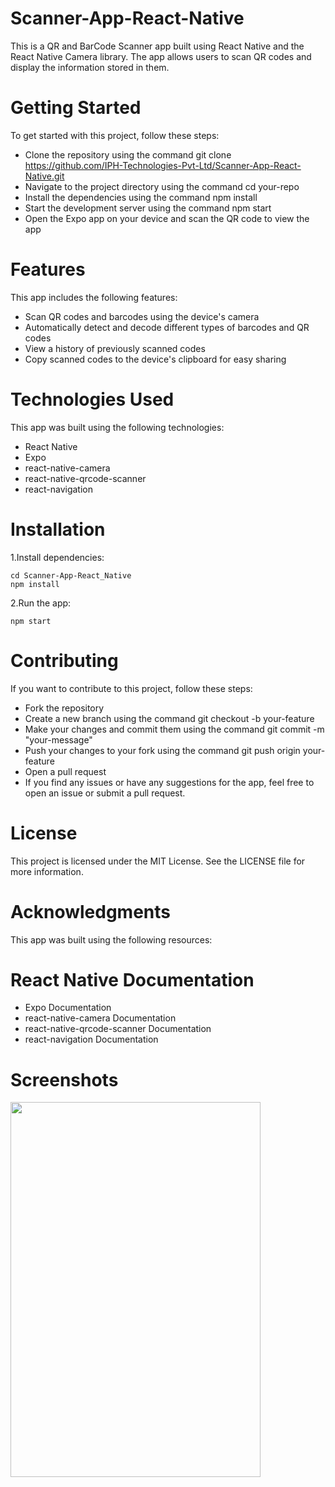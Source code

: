 # Scanner-App-React-Native
 This is a QR and BarCode Scanner app built using React Native and the React Native Camera library. The app allows users to scan QR codes and display the information stored in them.
# Getting Started
To get started with this project, follow these steps:

 - Clone the repository using the command git clone https://github.com/IPH-Technologies-Pvt-Ltd/Scanner-App-React-Native.git
 - Navigate to the project directory using the command cd your-repo
 - Install the dependencies using the command npm install
 - Start the development server using the command npm start
 - Open the Expo app on your device and scan the QR code to view the app

# Features
This app includes the following features:

 - Scan QR codes and barcodes using the device's camera
 - Automatically detect and decode different types of barcodes and QR codes
 - View a history of previously scanned codes
 - Copy scanned codes to the device's clipboard for easy sharing

# Technologies Used
 This app was built using the following technologies:

 - React Native
 - Expo
 - react-native-camera
 - react-native-qrcode-scanner
 - react-navigation

# Installation

1.Install dependencies:

    cd Scanner-App-React_Native
    npm install

2.Run the app:

    npm start

# Contributing
 If you want to contribute to this project, follow these steps:

 - Fork the repository
 - Create a new branch using the command git checkout -b your-feature
 - Make your changes and commit them using the command git commit -m "your-message"
 - Push your changes to your fork using the command git push origin your-feature
 - Open a pull request
 - If you find any issues or have any suggestions for the app, feel free to open an issue or submit a pull request.

# License
 This project is licensed under the MIT License. See the LICENSE file for more information.

# Acknowledgments
 This app was built using the following resources:

# React Native Documentation
 - Expo Documentation
 - react-native-camera Documentation
 - react-native-qrcode-scanner Documentation
 - react-navigation Documentation





# Screenshots
<img src="https://user-images.githubusercontent.com/124868842/220317303-5c694139-14fd-4e68-8d6d-e19dd8050956.gif" 
     width="400" 
     height="600"/>

